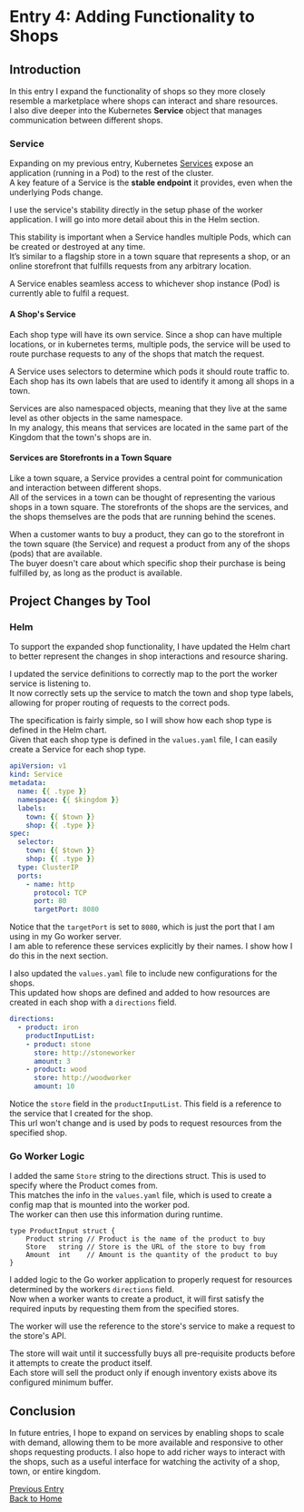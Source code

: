 # Entry 4: Adding Functionality to Shops

## Introduction

In this entry I expand the functionality of shops so they more closely resemble a marketplace where shops can interact and share resources.  
I also dive deeper into the Kubernetes **Service** object that manages communication between different shops.

### Service

Expanding on my previous entry, Kubernetes [Services](https://kubernetes.io/docs/concepts/services-networking/service/) expose an application (running in a Pod) to the rest of the cluster.  
A key feature of a Service is the **stable endpoint** it provides, even when the underlying Pods change.

I use the service's stability directly in the setup phase of the worker application. I will go into more detail about this in the Helm section.

This stability is important when a Service handles multiple Pods, which can be created or destroyed at any time.  
It’s similar to a flagship store in a town square that represents a shop, or an online storefront that fulfills requests from any arbitrary location.

A Service enables seamless access to whichever shop instance (Pod) is currently able to fulfil a request.  

#### A Shop's Service

Each shop type will have its own service. Since a shop can have multiple locations, or in kubernetes terms, multiple pods, the service will be used to route purchase requests to any of the shops that match the request.

A Service uses selectors to determine which pods it should route traffic to. Each shop has its own labels that are used to identify it among all shops in a town.

Services are also namespaced objects, meaning that they live at the same level as other objects in the same namespace.  
In my analogy, this means that services are located in the same part of the Kingdom that the town's shops are in.

#### Services are Storefronts in a Town Square

Like a town square, a Service provides a central point for communication and interaction between different shops.  
All of the services in a town can be thought of representing the various shops in a town square. The storefronts of the shops are the services, and the shops themselves are the pods that are running behind the scenes.

When a customer wants to buy a product, they can go to the storefront in the town square (the Service) and request a product from any of the shops (pods) that are available.  
The buyer doesn't care about which specific shop their purchase is being fulfilled by, as long as the product is available.  

## Project Changes by Tool

### Helm

To support the expanded shop functionality, I have updated the Helm chart to better represent the changes in shop interactions and resource sharing.

I updated the service definitions to correctly map to the port the worker service is listening to.  
It now correctly sets up the service to match the town and shop type labels, allowing for proper routing of requests to the correct pods.

The specification is fairly simple, so I will show how each shop type is defined in the Helm chart.  
Given that each shop type is defined in the `values.yaml` file, I can easily create a Service for each shop type.

```yaml
apiVersion: v1
kind: Service
metadata:
  name: {{ .type }}
  namespace: {{ $kingdom }}
  labels:
    town: {{ $town }}
    shop: {{ .type }}
spec:
  selector:
    town: {{ $town }}
    shop: {{ .type }}
  type: ClusterIP
  ports:
    - name: http
      protocol: TCP
      port: 80
      targetPort: 8080
```

Notice that the `targetPort` is set to `8080`, which is just the port that I am using in my Go worker server.  
I am able to reference these services explicitly by their names. I show how I do this in the next section.

I also updated the `values.yaml` file to include new configurations for the shops.  
This updated how shops are defined and added to how resources are created in each shop with a `directions` field.

```yaml
directions:
  - product: iron
    productInputList:
    - product: stone
      store: http://stoneworker
      amount: 3
    - product: wood
      store: http://woodworker
      amount: 10
```

Notice the `store` field in the `productInputList`. This field is a reference to the service that I created for the shop.  
This url won't change and is used by pods to request resources from the specified shop.  

### Go Worker Logic

I added the same `Store` string to the directions struct. This is used to specify where the Product comes from.  
This matches the info in the `values.yaml` file, which is used to create a config map that is mounted into the worker pod.  
The worker can then use this information during runtime.  

```golang
type ProductInput struct {
    Product string // Product is the name of the product to buy
    Store   string // Store is the URL of the store to buy from
    Amount  int    // Amount is the quantity of the product to buy
}
```

I added logic to the Go worker application to properly request for resources determined by the workers `directions` field.  
Now when a worker wants to create a product, it will first satisfy the required inputs by requesting them from the specified stores.  

The worker will use the reference to the store's service to make a request to the store's API.  

The store will wait until it successfully buys all pre-requisite products before it attempts to create the product itself.  
Each store will sell the product only if enough inventory exists above its configured minimum buffer.  

## Conclusion

In future entries, I hope to expand on services by enabling shops to scale with demand, allowing them to be more available and responsive to other shops requesting products.
I also hope to add richer ways to interact with the shops, such as a useful interface for watching the activity of a shop, town, or entire kingdom.

[Previous Entry](entry3.md)  
[Back to Home](index.md)  
